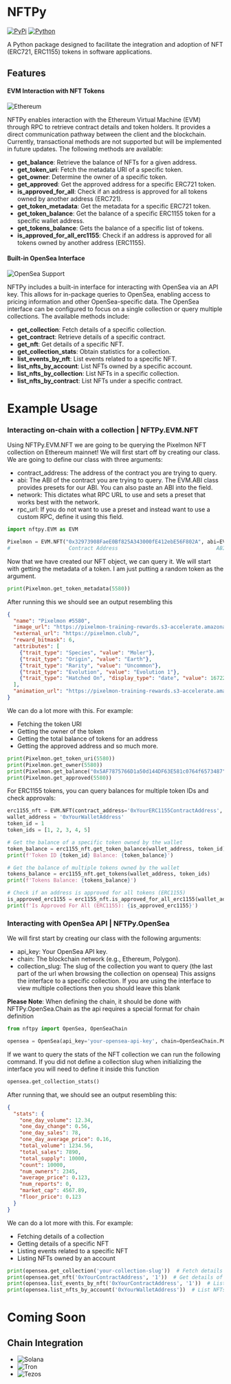 # NFTPy
[![PyPi](https://img.shields.io/badge/PyPi-1.0.0-green?labelColor=026ab5&style=flat-square&logo=pypi&logoColor=ffffff&link=https://pypi.org/project/NFTPy/)](https://pypi.org/project/NFTPy/)
[![Python](https://img.shields.io/badge/Python-3.7,%203.8,%203.9,%203.10,%203.11,%203.12-green?labelColor=026ab5&style=flat-square&logo=pypi&logoColor=ffffff&link=https://pypi.org/project/NFTPy/)](https://pypi.org/project/NFTPy/)

A Python package designed to facilitate the integration and adoption of NFT (ERC721, ERC1155) tokens in software applications.

## Features

#### EVM Interaction with NFT Tokens
![Ethereum](https://img.shields.io/badge/Ethereum%20Based%20Networks-3C3C3D?style=for-the-badge&logo=Ethereum&logoColor=white)

NFTPy enables interaction with the Ethereum Virtual Machine (EVM) through RPC to retrieve contract details and token holders. It provides a direct communication pathway between the client and the blockchain. Currently, transactional methods are not supported but will be implemented in future updates. The following methods are available:

- **get_balance**: Retrieve the balance of NFTs for a given address.
- **get_token_uri**: Fetch the metadata URI of a specific token.
- **get_owner**: Determine the owner of a specific token.
- **get_approved**: Get the approved address for a specific ERC721 token.
- **is_approved_for_all**: Check if an address is approved for all tokens owned by another address (ERC721).
- **get_token_metadata**: Get the metadata for a specific ERC721 token.
- **get_token_balance**: Get the balance of a specific ERC1155 token for a specific wallet address.
- **get_tokens_balance**: Gets the balance of a specific list of tokens.
- **is_approved_for_all_erc1155**: Check if an address is approved for all tokens owned by another address (ERC1155).

#### Built-in OpenSea Interface
![OpenSea Support](https://img.shields.io/badge/OpenSea-%232081E2.svg?style=for-the-badge&logo=opensea&logoColor=white)

NFTPy includes a built-in interface for interacting with OpenSea via an API key. This allows for in-package queries to OpenSea, enabling access to pricing information and other OpenSea-specific data. The OpenSea interface can be configured to focus on a single collection or query multiple collections. The available methods include:

- **get_collection**: Fetch details of a specific collection.
- **get_contract**: Retrieve details of a specific contract.
- **get_nft**: Get details of a specific NFT.
- **get_collection_stats**: Obtain statistics for a collection.
- **list_events_by_nft**: List events related to a specific NFT.
- **list_nfts_by_account**: List NFTs owned by a specific account.
- **list_nfts_by_collection**: List NFTs in a specific collection.
- **list_nfts_by_contract**: List NFTs under a specific contract.

# Example Usage
### Interacting on-chain with a collection | NFTPy.EVM.NFT
Using NFTPy.EVM.NFT we are going to be querying the Pixelmon NFT collection on Ethereum mainnet!
We will first start off by creating our class. We are going to define our class with three arguments:
- contract_address: The address of the contract you are trying to query.
- abi: The ABI of the contract you are trying to query. The EVM.ABI class provides presets for our ABI. You can also paste an ABI into the field.
- network: This dictates what RPC URL to use and sets a preset that works best with the network.
- rpc_url: If you do not want to use a preset and instead want to use a custom RPC, define it using this field.

```python
import nftpy.EVM as EVM

Pixelmon = EVM.NFT("0x32973908FaeE0Bf825A343000fE412ebE56F802A", abi=EVM.ABI.ERC721, network=EVM.Chains.ETH)
#                   Contract Address                                ABI              Network To Query (Ethereum)
```
Now that we have created our NFT object, we can query it. We will start with getting the metadata of a token. I am just putting a random token as the argument.
```python
print(Pixelmon.get_token_metadata(5580))
```
After running this we should see an output resembling this
```json
{
  "name": "Pixelmon #5580",
  "image_url": "https://pixelmon-training-rewards.s3-accelerate.amazonaws.com/0/Moler.jpg",
  "external_url": "https://pixelmon.club/",
  "reward_bitmask": 6,
  "attributes": [
    {"trait_type": "Species", "value": "Moler"},
    {"trait_type": "Origin", "value": "Earth"},
    {"trait_type": "Rarity", "value": "Uncommon"},
    {"trait_type": "Evolution", "value": "Evolution 1"},
    {"trait_type": "Hatched On", "display_type": "date", "value": 1672272943}
  ],
  "animation_url": "https://pixelmon-training-rewards.s3-accelerate.amazonaws.com/6/Moler.mp4"
}

```

We can do a lot more with this. For example:
- Fetching the token URI
- Getting the owner of the token
- Getting the total balance of tokens for an address
- Getting the approved address and so much more.
```python
print(Pixelmon.get_token_uri(5580))
print(Pixelmon.get_owner(5580))
print(Pixelmon.get_balance("0x5AF7875766D1a50d144DF63E581c0764f6573487"))
print(Pixelmon.get_approved(5580))
```

For ERC1155 tokens, you can query balances for multiple token IDs and check approvals:
```python
erc1155_nft = EVM.NFT(contract_address='0xYourERC1155ContractAddress', network=EVM.Chains.ETH, abi=EVM.ABI.ERC1155)
wallet_address = '0xYourWalletAddress'
token_id = 1
token_ids = [1, 2, 3, 4, 5]

# Get the balance of a specific token owned by the wallet
token_balance = erc1155_nft.get_token_balance(wallet_address, token_id)
print(f'Token ID {token_id} Balance: {token_balance}')

# Get the balance of multiple tokens owned by the wallet
tokens_balance = erc1155_nft.get_tokens(wallet_address, token_ids)
print(f'Tokens Balance: {tokens_balance}')

# Check if an address is approved for all tokens (ERC1155)
is_approved_erc1155 = erc1155_nft.is_approved_for_all_erc1155(wallet_address, '0xOperatorAddress')
print(f'Is Approved For All (ERC1155): {is_approved_erc1155}')
```
### Interacting with OpenSea API | NFTPy.OpenSea
We will first start by creating our class with the following arguments:
- api_key: Your OpenSea API key.
- chain: The blockchain network (e.g., Ethereum, Polygon).
- collection_slug: The slug of the collection you want to query (the last part of the url when browsing the collection on opensea) This assigns the interface to a specific collection. If you are using the interface to view multiple collections then you should leave this blank

**Please Note**: When defining the chain, it should be done with NFTPy.OpenSea.Chain as the api requires a special format for chain definition

```python
from nftpy import OpenSea, OpenSeaChain

opensea = OpenSea(api_key='your-opensea-api-key', chain=OpenSeaChain.POLYGON, collection_slug='your-collection-slug')
```
If we want to query the stats of the NFT collection we can run the following command. If you did not define a collection slug when initializing the interface you will need to define it inside this function
```python
opensea.get_collection_stats()
```
After running that, we should see an output resembling this:
```json
{
  "stats": {
    "one_day_volume": 12.34,
    "one_day_change": 0.56,
    "one_day_sales": 78,
    "one_day_average_price": 0.16,
    "total_volume": 1234.56,
    "total_sales": 7890,
    "total_supply": 10000,
    "count": 10000,
    "num_owners": 2345,
    "average_price": 0.123,
    "num_reports": 0,
    "market_cap": 4567.89,
    "floor_price": 0.123
  }
}
```
We can do a lot more with this. For example:
- Fetching details of a collection
- Getting details of a specific NFT
- Listing events related to a specific NFT
- Listing NFTs owned by an account

```python
print(opensea.get_collection('your-collection-slug'))  # Fetch details of a collection
print(opensea.get_nft('0xYourContractAddress', '1'))  # Get details of a specific NFT
print(opensea.list_events_by_nft('0xYourContractAddress', '1'))  # List events related to a specific NFT
print(opensea.list_nfts_by_account('0xYourWalletAddress'))  # List NFTs owned by an account
```

# Coming Soon
## Chain Integration
- ![Solana](https://img.shields.io/badge/Solana-00FF94?style=for-the-badge&logo=Solana&logoColor=white)
- ![Tron](https://img.shields.io/badge/Tron-FF0600?style=for-the-badge&logo=Tron&logoColor=white)
- ![Tezos](https://img.shields.io/badge/Tezos-2C7DF7?style=for-the-badge&logo=Tezos&logoColor=white)